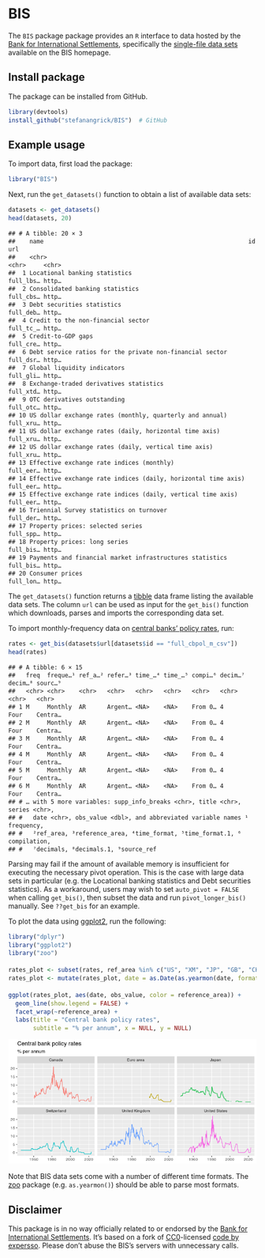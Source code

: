 BIS
================

The `BIS` package package provides an `R` interface to data hosted by
the [Bank for International Settlements](https://www.bis.org),
specifically the [single-file data
sets](https://www.bis.org/statistics/full_data_sets.htm) available on
the BIS homepage.

## Install package

The package can be installed from GitHub.

``` r
library(devtools)
install_github("stefanangrick/BIS")  # GitHub
```

## Example usage

To import data, first load the package:

``` r
library("BIS")
```

Next, run the `get_datasets()` function to obtain a list of available
data sets:

``` r
datasets <- get_datasets()
head(datasets, 20)
```

    ## # A tibble: 20 × 3
    ##    name                                                          id        url  
    ##    <chr>                                                         <chr>     <chr>
    ##  1 Locational banking statistics                                 full_lbs… http…
    ##  2 Consolidated banking statistics                               full_cbs… http…
    ##  3 Debt securities statistics                                    full_deb… http…
    ##  4 Credit to the non-financial sector                            full_tc_… http…
    ##  5 Credit-to-GDP gaps                                            full_cre… http…
    ##  6 Debt service ratios for the private non-financial sector      full_dsr… http…
    ##  7 Global liquidity indicators                                   full_gli… http…
    ##  8 Exchange-traded derivatives statistics                        full_xtd… http…
    ##  9 OTC derivatives outstanding                                   full_otc… http…
    ## 10 US dollar exchange rates (monthly, quarterly and annual)      full_xru… http…
    ## 11 US dollar exchange rates (daily, horizontal time axis)        full_xru… http…
    ## 12 US dollar exchange rates (daily, vertical time axis)          full_xru… http…
    ## 13 Effective exchange rate indices (monthly)                     full_eer… http…
    ## 14 Effective exchange rate indices (daily, horizontal time axis) full_eer… http…
    ## 15 Effective exchange rate indices (daily, vertical time axis)   full_eer… http…
    ## 16 Triennial Survey statistics on turnover                       full_der… http…
    ## 17 Property prices: selected series                              full_spp… http…
    ## 18 Property prices: long series                                  full_bis… http…
    ## 19 Payments and financial market infrastructures statistics      full_bis… http…
    ## 20 Consumer prices                                               full_lon… http…

The `get_datasets()` function returns a
[tibble](https://tibble.tidyverse.org/) data frame listing the available
data sets. The column `url` can be used as input for the `get_bis()`
function which downloads, parses and imports the corresponding data set.

To import monthly-frequency data on [central banks’ policy
rates](https://www.bis.org/statistics/cbpol.htm), run:

``` r
rates <- get_bis(datasets$url[datasets$id == "full_cbpol_m_csv"])
head(rates)
```

    ## # A tibble: 6 × 15
    ##   freq  freque…¹ ref_a…² refer…³ time_…⁴ time_…⁵ compi…⁶ decim…⁷ decim…⁸ sourc…⁹
    ##   <chr> <chr>    <chr>   <chr>   <chr>   <chr>   <chr>   <chr>   <chr>   <chr>  
    ## 1 M     Monthly  AR      Argent… <NA>    <NA>    From 0… 4       Four    Centra…
    ## 2 M     Monthly  AR      Argent… <NA>    <NA>    From 0… 4       Four    Centra…
    ## 3 M     Monthly  AR      Argent… <NA>    <NA>    From 0… 4       Four    Centra…
    ## 4 M     Monthly  AR      Argent… <NA>    <NA>    From 0… 4       Four    Centra…
    ## 5 M     Monthly  AR      Argent… <NA>    <NA>    From 0… 4       Four    Centra…
    ## 6 M     Monthly  AR      Argent… <NA>    <NA>    From 0… 4       Four    Centra…
    ## # … with 5 more variables: supp_info_breaks <chr>, title <chr>, series <chr>,
    ## #   date <chr>, obs_value <dbl>, and abbreviated variable names ¹​frequency,
    ## #   ²​ref_area, ³​reference_area, ⁴​time_format, ⁵​time_format.1, ⁶​compilation,
    ## #   ⁷​decimals, ⁸​decimals.1, ⁹​source_ref

Parsing may fail if the amount of available memory is insufficient for
executing the necessary pivot operation. This is the case with large
data sets in particular (e.g. the Locational banking statistics and Debt
securities statistics). As a workaround, users may wish to set
`auto_pivot = FALSE` when calling `get_bis()`, then subset the data and
run `pivot_longer_bis()` manually. See `??get_bis` for an example.

To plot the data using [ggplot2](https://ggplot2.tidyverse.org), run the
following:

``` r
library("dplyr")
library("ggplot2")
library("zoo")

rates_plot <- subset(rates, ref_area %in% c("US", "XM", "JP", "GB", "CH", "CA"))
rates_plot <- mutate(rates_plot, date = as.Date(as.yearmon(date, format = "%Y-%m")))

ggplot(rates_plot, aes(date, obs_value, color = reference_area)) +
  geom_line(show.legend = FALSE) +
  facet_wrap(~reference_area) +
  labs(title = "Central bank policy rates",
       subtitle = "% per annum", x = NULL, y = NULL)
```

![](README_files/figure-gfm/plot-1.png)<!-- -->

Note that BIS data sets come with a number of different time formats.
The [zoo](https://cran.r-project.org/package=zoo) package
(e.g. `as.yearmon()`) should be able to parse most formats.

## Disclaimer

This package is in no way officially related to or endorsed by the [Bank
for International Settlements](https://www.bis.org/). It’s based on a
fork of
[CC0](https://cran.r-project.org/src/contrib/Archive/BIS/)-licensed
[code by expersso](https://github.com/expersso/BIS). Please don’t abuse
the BIS’s servers with unnecessary calls.
